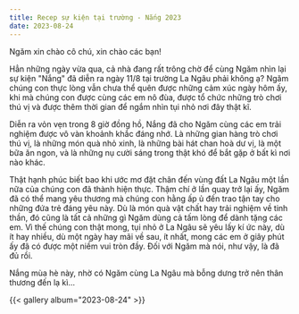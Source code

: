```yaml
---
title: Recep sự kiện tại trường - Nắng 2023
date: 2023-08-24
---
```


Ngăm xin chào cô chú, xin chào các bạn!

Hẳn những ngày vừa qua, cả nhà đang rất trông chờ để cùng Ngăm nhìn lại sự kiện "Nắng" đã diễn ra ngày 11/8 tại trường La Ngâu phải không ạ? Ngăm chúng con thực lòng vẫn chưa thể quên được những cảm xúc ngày hôm ấy, khi mà chúng con được cùng các em nô đùa, được tổ chức những trò chơi thú vị và được thêm thời gian để ngắm nhìn tụi nhỏ nơi đây thật kĩ.

Diễn ra vỏn vẹn trong 8 giờ đồng hồ, Nắng đã cho Ngăm cùng các em trải nghiệm được vô vàn khoảnh khắc đáng nhớ. Là những gian hàng trò chơi thú vị, là những món quà nhỏ xinh, là những bài hát chan hoà dư vị, là một bữa ăn ngon, và là những nụ cười sáng trong thật khó để bắt gặp ở bất kì nơi nào khác.

Thật hạnh phúc biết bao khi ước mơ đặt chân đến vùng đất La Ngâu một lần nữa của chúng con đã thành hiện thực. Thậm chí ở lần quay trở lại ấy, Ngăm đã có thể mang yêu thương mà chúng con hằng ấp ủ đến trao tận tay cho những đứa trẻ đáng yêu này. Dù là món quà vật chất hay trải nghiệm về tinh thần, đó cũng là tất cả những gì Ngăm dùng cả tấm lòng để dành tặng các em. Vì thế chúng con thật mong, tụi nhỏ ở La Ngâu sẽ yêu lấy kí ức này, dù ít hay nhiều, dù một ngày hay mãi về sau, ít nhất, mong các em ở giây phút ấy đã có được một niềm vui tròn đầy. Đối với Ngăm mà nói, như vậy, là đã đủ rồi.

Nắng mùa hè này, nhờ có Ngăm cùng La Ngâu mà bỗng dưng trở nên thân thương đến lạ kì...

{{< gallery album="2023-08-24" >}}

